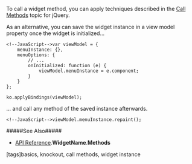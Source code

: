 To call a widget method, you can apply techniques described in the [Call Methods](/concepts/00%20Getting%20Started/10%20Widget%20Basics%20-%20jQuery/10%20Call%20Methods.md '/Documentation/Guide/Getting_Started/Widget_Basics_-_jQuery/Call_Methods') topic for jQuery.

As an alternative, you can save the widget instance in a view model property once the widget is initialized...

    <!--JavaScript-->var viewModel = {
        menuInstance: {},
        menuOptions: {
            // ...
            onInitialized: function (e) {
                viewModel.menuInstance = e.component;    
            }
        }
	};

	ko.applyBindings(viewModel);

... and call any method of the saved instance afterwards.

    <!--JavaScript-->viewModel.menuInstance.repaint();

#####See Also#####
- [API Reference](/Documentation/ApiReference).**WidgetName**.**Methods**

[tags]basics, knockout, call methods, widget instance